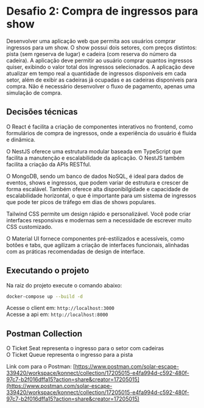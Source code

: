 # Desafio 2: Compra de ingressos para show

Desenvolver uma aplicação web que permita aos usuários comprar ingressos para um show. O show possui dois setores, com preços distintos: pista (sem rgeserva de lugar) e cadeira (com reserva do número da cadeira). A aplicação deve permitir ao usuário comprar quantos ingressos quiser, exibindo o valor total dos ingressos selecionados. A aplicação deve atualizar em tempo real a quantidade de ingressos disponíveis em cada setor, além de exibir as cadeiras já ocupadas e as cadeiras disponíveis para compra. Não é necessário desenvolver o fluxo de pagamento, apenas uma simulação de compra.

## Decisões técnicas

O React é facilita a criação de componentes interativos no frontend, como formulários de compra de ingressos, onde a experiência do usuário é fluida e dinâmica.

O NestJS oferece uma estrutura modular baseada em TypeScript que facilita a manutenção e escalabilidade da aplicação. O NestJS também facilita a criação da APIs RESTful.

O MongoDB, sendo um banco de dados NoSQL, é ideal para dados de eventos, shows e ingressos, que podem variar de estrutura e crescer de forma escalável. Também oferece alta disponibilgidade e capacidade de escalabilidade horizontal, o que é importante para um sistema de ingressos que pode ter picos de tráfego em dias de shows populares.

Tailwind CSS permite um design rápido e personalizável. Você pode criar interfaces responsivas e modernas sem a necessidade de escrever muito CSS customizado.

O Material UI fornece componentes pré-estilizados e acessíveis, como botões e tabs, que agilizam a criação de interfaces funcionais, alinhadas com as práticas recomendadas de design de interface.

## Executando o projeto

Na raiz do projeto execute o comando abaixo:

```bash
docker-compose up --build -d
```

Acesse o client em: `http://localhost:3000` </br>
Acesse a api em: `http://localhost:8000` </br>

## Postman Collection

O Ticket Seat representa o ingresso para o setor com cadeiras </br>
O Ticket Queue representa o ingresso para a pista </br>

Link com para o Postman: [https://www.postman.com/solar-escape-339420/workspace/konnect/collection/17205015-e4fa994d-c592-480f-97c7-b2f016dffa15?action=share&creator=17205015](https://www.postman.com/solar-escape-339420/workspace/konnect/collection/17205015-e4fa994d-c592-480f-97c7-b2f016dffa15?action=share&creator=17205015)
